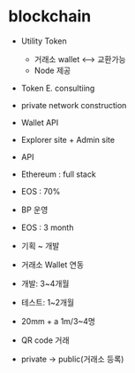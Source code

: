 # blockchain
- Utility Token
  - 거래소 wallet <--> 교환가능
  - Node 제공
  
- Token E. consultiing
- private network construction
- Wallet API
- Explorer site + Admin site
- API

- Ethereum : full stack
- EOS : 70%

- BP 운영

- EOS : 3 month
- 기획 ~ 개발

- 거래소 Wallet 연동
- 개발: 3~4개월
- 테스트: 1~2개월
- 20mm + a 1m/3~4명

- QR code 거래
- private -> public(거래소 등록)
